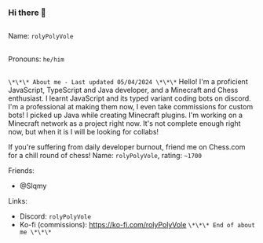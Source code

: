 ### Hi there 👋
##
Name: `rolyPolyVole`
##
Pronouns: `he/him`
##
`\*\*\* About me - Last updated 05/04/2024 \*\*\*`
Hello! I'm a proficient JavaScript, TypeScript and Java developer, and a Minecraft and Chess enthusiast.
I learnt JavaScript and its typed variant coding bots on discord. I'm a professional at making them now, I even take commissions for custom bots!
I picked up Java while creating Minecraft plugins. I'm working on a Minecraft network as a project right now. It's not complete enough right now, but when it is I will be looking for collabs!

If you're suffering from daily developer burnout, friend me on Chess.com for a chill round of chess!
Name: `rolyPolyVole`, rating: `~1700`

Friends:
- @Slqmy

Links:
- Discord: `rolyPolyVole`
- Ko-fi (commissions): https://ko-fi.com/rolyPolyVole
`\*\*\* End of about me \*\*\*`
